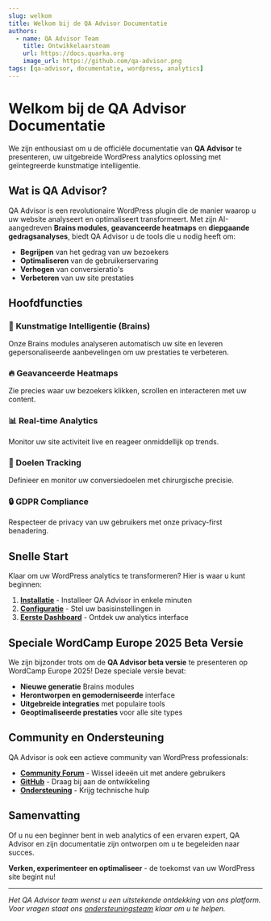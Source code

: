 ```yaml
---
slug: welkom
title: Welkom bij de QA Advisor Documentatie
authors:
  - name: QA Advisor Team
    title: Ontwikkelaarsteam
    url: https://docs.quarka.org
    image_url: https://github.com/qa-advisor.png
tags: [qa-advisor, documentatie, wordpress, analytics]
---
```


# Welkom bij de QA Advisor Documentatie

We zijn enthousiast om u de officiële documentatie van **QA Advisor** te presenteren, uw uitgebreide WordPress analytics oplossing met geïntegreerde kunstmatige intelligentie.

<!-- truncate -->

## Wat is QA Advisor?

QA Advisor is een revolutionaire WordPress plugin die de manier waarop u uw website analyseert en optimaliseert transformeert. Met zijn AI-aangedreven **Brains modules**, **geavanceerde heatmaps** en **diepgaande gedragsanalyses**, biedt QA Advisor u de tools die u nodig heeft om:

- **Begrijpen** van het gedrag van uw bezoekers
- **Optimaliseren** van de gebruikerservaring
- **Verhogen** van conversieratio's
- **Verbeteren** van uw site prestaties

## Hoofdfuncties

### 🧠 Kunstmatige Intelligentie (Brains)
Onze Brains modules analyseren automatisch uw site en leveren gepersonaliseerde aanbevelingen om uw prestaties te verbeteren.

### 🔥 Geavanceerde Heatmaps
Zie precies waar uw bezoekers klikken, scrollen en interacteren met uw content.

### 📊 Real-time Analytics
Monitor uw site activiteit live en reageer onmiddellijk op trends.

### 🎯 Doelen Tracking
Definieer en monitor uw conversiedoelen met chirurgische precisie.

### 🔒 GDPR Compliance
Respecteer de privacy van uw gebruikers met onze privacy-first benadering.

## Snelle Start

Klaar om uw WordPress analytics te transformeren? Hier is waar u kunt beginnen:

1. **[Installatie](/docs/user-manual/getting-started/installation)** - Installeer QA Advisor in enkele minuten
2. **[Configuratie](/docs/user-manual/getting-started/environment-setup)** - Stel uw basisinstellingen in
3. **[Eerste Dashboard](/docs/user-manual/screens-and-operations/dashboard)** - Ontdek uw analytics interface

## Speciale WordCamp Europe 2025 Beta Versie

We zijn bijzonder trots om de **QA Advisor beta versie** te presenteren op WordCamp Europe 2025! Deze speciale versie bevat:

- **Nieuwe generatie** Brains modules
- **Herontworpen en gemoderniseerde** interface
- **Uitgebreide integraties** met populaire tools
- **Geoptimaliseerde prestaties** voor alle site types

## Community en Ondersteuning

QA Advisor is ook een actieve community van WordPress professionals:

- **[Community Forum](https://community.quarka.org)** - Wissel ideeën uit met andere gebruikers
- **[GitHub](https://github.com/quarka-org/qa-advisor)** - Draag bij aan de ontwikkeling
- **[Ondersteuning](mailto:support@quarka.org)** - Krijg technische hulp

## Samenvatting

Of u nu een beginner bent in web analytics of een ervaren expert, QA Advisor en zijn documentatie zijn ontworpen om u te begeleiden naar succes.

**Verken, experimenteer en optimaliseer** - de toekomst van uw WordPress site begint nu!

---

*Het QA Advisor team wenst u een uitstekende ontdekking van ons platform. Voor vragen staat ons [ondersteuningsteam](/docs/user-manual/screens-and-operations/help) klaar om u te helpen.*
